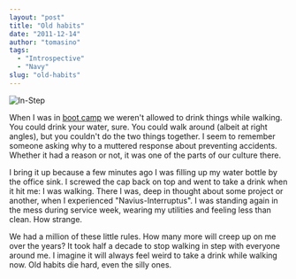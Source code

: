 ```yaml
---
layout: "post"
title: "Old habits"
date: "2011-12-14"
author: "tomasino"
tags:
  - "Introspective"
  - "Navy"
slug: "old-habits"
---
```


![In-Step][]

When I was in [boot camp][] we weren't allowed to drink things while
walking. You could drink your water, sure. You could walk around (albeit
at right angles), but you couldn't do the two things together. I seem to
remember someone asking why to a muttered response about preventing
accidents. Whether it had a reason or not, it was one of the parts of
our culture there.

I bring it up because a few minutes ago I was filling up my water bottle
by the office sink. I screwed the cap back on top and went to take a
drink when it hit me: I was walking. There I was, deep in thought about
some project or another, when I experienced "Navius-Interruptus". I was
standing again in the mess during service week, wearing my utilities and
feeling less than clean. How strange.

We had a million of these little rules. How many more will creep up on
me over the years? It took half a decade to stop walking in step with
everyone around me. I imagine it will always feel weird to take a drink
while walking now. Old habits die hard, even the silly ones.

  [In-Step]: //blog.tomasino.org/images/in-step.jpg
  [boot camp]: //blog.tomasino.org/2010/07/11/jump/
